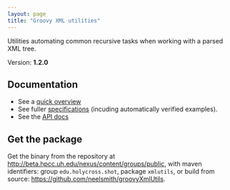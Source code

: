 ```yaml
---
layout: page
title: "Groovy XML utilities"
---
```



Utilities automating common recursive tasks when working with a parsed XML tree.

Version: **1.2.0**


## Documentation

- See a [quick overview](quick_overview)
- See fuller [specifications](documentation/XmlUtils.html) (incuding automatically verified examples).
- See the [API docs](api/index.html)



## Get the package

Get the binary from the repository at <http://beta.hpcc.uh.edu/nexus/content/groups/public>, with maven identifiers: group `edu.holycross.shot`, package `xmlutils`, or build from source: <https://github.com/neelsmith/groovyXmlUtils>.
